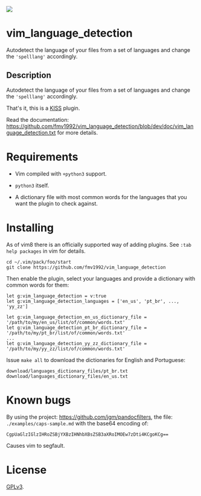 ![](https://travis-ci.org/fmv1992/vim_language_detection.svg?branch=dev)

# vim_language_detection

Autodetect the language of your files from a set of languages and change the `'spelllang'` accordingly.

## Description

Autodetect the language of your files from a set of languages and change the `'spelllang'` accordingly.

That's it, this is a [KISS](https://en.wikipedia.org/wiki/KISS_principle) plugin.

Read the documentation: <https://github.com/fmv1992/vim_language_detection/blob/dev/doc/vim_language_detection.txt> for more details.

# Requirements

* Vim compiled with `+python3` support.

* `python3` itself.

* A dictionary file with most common words for the languages that you want the plugin to check against.

# Installing

As of vim8 there is an officially supported way of adding plugins. See `:tab help packages` in vim for details.

    cd ~/.vim/pack/foo/start
    git clone https://github.com/fmv1992/vim_language_detection

Then enable the plugin, select your languages and provide a dictionary with common words for them:

~~~~~~~~~~~~~~~~~~~~~~~~~~~~~~~~~~~~~~~~~~~~~~~~~~~~~~~~~~~~~~
let g:vim_language_detection = v:true
let g:vim_language_detection_languages = ['en_us', 'pt_br', ..., 'yy_zz']

let g:vim_language_detection_en_us_dictionary_file = '/path/to/my/en_us/list/of/common/words.txt'
let g:vim_language_detection_pt_br_dictionary_file = '/path/to/my/pt_br/list/of/common/words.txt'
...
let g:vim_language_detection_yy_zz_dictionary_file = '/path/to/my/yy_zz/list/of/common/words.txt'
~~~~~~~~~~~~~~~~~~~~~~~~~~~~~~~~~~~~~~~~~~~~~~~~~~~~~~~~~~~~~~

Issue `make all` to download the dictionaries for English and Portuguese:

    download/languages_dictionary_files/pt_br.txt
    download/languages_dictionary_files/en_us.txt

# Known bugs

[comment]: # ( ???)

By using the project: <https://github.com/jgm/pandocfilters>, the file: `./examples/caps-sample.md` with the base64 encoding of:

~~~~~~~~~~~~~~~~~~~~~~~~~~~~~~~~~~~~~~~~~~~~~~~~~~~~~~~~~~~~~~
CgpUaGlzIGlzIHRoZSBjYXBzIHNhbXBsZSB3aXRoIMOEw7zDti4KCgoKCg==
~~~~~~~~~~~~~~~~~~~~~~~~~~~~~~~~~~~~~~~~~~~~~~~~~~~~~~~~~~~~~~

Causes vim to segfault.

# License

[GPLv3](https://www.gnu.org/licenses/gpl-3.0.en.html).

[comment]: # ( vim: set filetype=markdown fileformat=unix wrap spell spelllang=en_us: )

